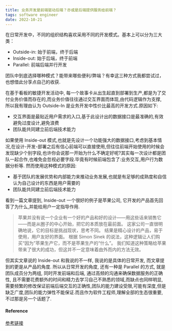 ```yaml
---
title: 业务开发是前端驱动后端？亦或是后端提供服务给前端？
tags: software engineer
date: 2022-10-21
---
```


在日常开发中，不同的组织结构喜欢采用不同的开发模式。基本上可以分为三大类：
* Outside-in: 始于前端，终于后端
* Inside-out: 始于后端，终于前端
* Parallel: 前端后端并行开发

团队中到底选择哪种模式？能带来哪些便利/弊端？有幸这三种方式我都尝试过，也想借此分享点自己的收获.

在基于看板的敏捷开发活动中, 每一个故事卡从出生起直到部署到生产,都是为了交付业务价值而存在的,而业务价值往往通过交互界面而体现,由代码逻辑作为支撑, 所以我有理由认为 Outside-In 是业务开发中性价比最高的开发方式.原因如下:

* 交互界面是最贴近用户需求的入口,基于此设计出的数据接口是最准确的,有效避免过度设计,避免浪费
* 团队能共同建立前后端技术能力

如果使用 Inside-out 模式,也就是先设计一个功能强大的数据接口,考虑到基本情况,在设计-开发-部署之后有信心前端可以直接使用,但往往前端开始使用的时候会发现缺少个别字段,也许你会说那一开始为什么不确定好呢?其实每一次设计都是团队一起合作,也难免会忽视必要字段.毕竟有时候前端包含了:业务交互,用户行为数据分析等. 然而使用这种模式的原因:

* 基于团队的发展优势和内部能力来推动业务发展,也就是有足够的成熟度和自信认为自己设计的东西是用户需要的
* 团队能共同建立前后端技术能力

看到一篇文章提到,  Inside-out 一个很好的例子是苹果公司, 它开发的产品首先回答了为什么,并能给用户一定指导作用.

>苹果并没有说一个企业有一个好的产品和好的设计——用这些话来销售它——而是从圈子的中心开始，把它的本质放在最前面。
>这家公司一直很明确地说，它的目标是挑战现状，思考不同。 结果是精心设计的产品，易于使用，用户友好的界面。
>根据 Simon Sinek 的说法，这种逻辑让人们购买“因为”苹果生产它，而不是苹果生产的“什么”。
>我们知道这种策略给苹果带来了很大的成功，但这并不一定意味着由外而内的方法无效。

但其实文章说的 Inside-out 和我说的不一样, 我说的是具体的日常开发, 而文章提到的更是从产品的角度. 所以从日常开发的角度, 还有一种是 Parallel 的方式, 就是团队成员分为两组, 同时开发前端和后端, 通过高频的沟通来确保数据服务的正确性, 且不需要花费额外的时间和精力去学习自己不熟悉的领域,而缺点也同样明显,需要频繁的修改保证前端后端交互的正确性,团队的能力建设受限,可能有深度,但是缺乏广度,团队的能力弹性不能保证.而且作为软件工程师,理解全部的生态很重要,不过那是另一个话题了.

#### Reference

[参考链接](https://www.sydle.com/blog/inside-out-and-outside-in-strategies-6144a26be83193407d5fbb26/)



